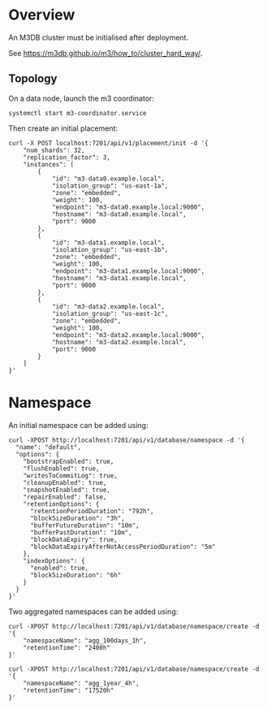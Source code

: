 # Overview

An M3DB cluster must be initialised after deployment.

See https://m3db.github.io/m3/how_to/cluster_hard_way/.

## Topology

On a data node, launch the m3 coordinator:

```
systemctl start m3-coordinator.service
```

Then create an initial placement:

```
curl -X POST localhost:7201/api/v1/placement/init -d '{
    "num_shards": 32,
    "replication_factor": 3,
    "instances": [
        {
            "id": "m3-data0.example.local",
            "isolation_group": "us-east-1a",
            "zone": "embedded",
            "weight": 100,
            "endpoint": "m3-data0.example.local:9000",
            "hostname": "m3-data0.example.local",
            "port": 9000
        },
        {
            "id": "m3-data1.example.local",
            "isolation_group": "us-east-1b",
            "zone": "embedded",
            "weight": 100,
            "endpoint": "m3-data1.example.local:9000",
            "hostname": "m3-data1.example.local",
            "port": 9000
        },
        {
            "id": "m3-data2.example.local",
            "isolation_group": "us-east-1c",
            "zone": "embedded",
            "weight": 100,
            "endpoint": "m3-data2.example.local:9000",
            "hostname": "m3-data2.example.local",
            "port": 9000
        }
    ]
}'
```

# Namespace

An initial namespace can be added using:

```
curl -XPOST http://localhost:7201/api/v1/database/namespace -d '{
  "name": "default",
  "options": {
    "bootstrapEnabled": true,
    "flushEnabled": true,
    "writesToCommitLog": true,
    "cleanupEnabled": true,
    "snapshotEnabled": true,
    "repairEnabled": false,
    "retentionOptions": {
      "retentionPeriodDuration": "792h",
      "blockSizeDuration": "3h",
      "bufferFutureDuration": "10m",
      "bufferPastDuration": "10m",
      "blockDataExpiry": true,
      "blockDataExpiryAfterNotAccessPeriodDuration": "5m"
    },
    "indexOptions": {
      "enabled": true,
      "blockSizeDuration": "6h"
    }
  }
}'
```

Two aggregated namespaces can be added using:

```
curl -XPOST http://localhost:7201/api/v1/database/namespace/create -d '{
    "namespaceName": "agg_100days_1h",
    "retentionTime": "2400h"
}'

curl -XPOST http://localhost:7201/api/v1/database/namespace/create -d '{
    "namespaceName": "agg_1year_4h",
    "retentionTime": "17520h"
}'
```
